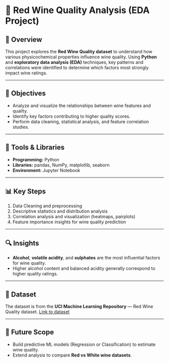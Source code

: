 
# 🍷 Red Wine Quality Analysis (EDA Project)

## 📘 Overview

This project explores the **Red Wine Quality dataset** to understand how various physicochemical properties influence wine quality.
Using **Python** and **exploratory data analysis (EDA)** techniques, key patterns and correlations were identified to determine which factors most strongly impact wine ratings.

---

## 🎯 Objectives

* Analyze and visualize the relationships between wine features and quality.
* Identify key factors contributing to higher quality scores.
* Perform data cleaning, statistical analysis, and feature correlation studies.

---

## 🧰 Tools & Libraries

* **Programming:** Python
* **Libraries:** pandas, NumPy, matplotlib, seaborn
* **Environment:** Jupyter Notebook

---

## 📊 Key Steps

1. Data Cleaning and preprocessing
2. Descriptive statistics and distribution analysis
3. Correlation analysis and visualization (heatmaps, pairplots)
4. Feature importance insights for wine quality prediction

---

## 🔍 Insights

* **Alcohol**, **volatile acidity**, and **sulphates** are the most influential factors for wine quality.
* Higher alcohol content and balanced acidity generally correspond to higher quality ratings.

---

## 📁 Dataset

The dataset is from the **UCI Machine Learning Repository** — Red Wine Quality dataset.
[Link to dataset](https://archive.ics.uci.edu/ml/datasets/wine+quality)

---

## 🧠 Future Scope

* Build predictive ML models (Regression or Classification) to estimate wine quality.
* Extend analysis to compare **Red vs White wine datasets**.

